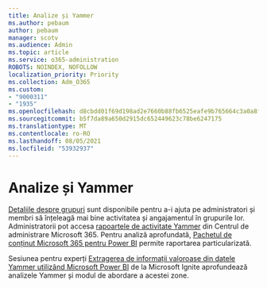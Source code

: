 ```yaml
---
title: Analize și Yammer
ms.author: pebaum
author: pebaum
manager: scotv
ms.audience: Admin
ms.topic: article
ms.service: o365-administration
ROBOTS: NOINDEX, NOFOLLOW
localization_priority: Priority
ms.collection: Adm_O365
ms.custom:
- "9000311"
- "1935"
ms.openlocfilehash: d8cbdd01f69d198ad2e7660b88fb6525eafe9b765664c3a0a8f958bb713566d1
ms.sourcegitcommit: b5f7da89a650d2915dc652449623c78be6247175
ms.translationtype: MT
ms.contentlocale: ro-RO
ms.lasthandoff: 08/05/2021
ms.locfileid: "53932937"
---
```

# <a name="analytics-and-yammer"></a>Analize și Yammer

[Detaliile despre grupuri](https://support.office.com/article/view-group-insights-in-yammer-73f9fa6d-d442-4f25-9194-d5317c9328ab) sunt disponibile pentru a-i ajuta pe administratori și membri să înțeleagă mai bine activitatea și angajamentul în grupurile lor. Administratorii pot accesa [rapoartele de activitate Yammer](https://docs.microsoft.com/microsoft-365/admin/activity-reports/yammer-activity-report) din Centrul de administrare Microsoft 365. Pentru analiză aprofundată, [Pachetul de conținut Microsoft 365 pentru Power BI](https://docs.microsoft.com/microsoft-365/admin/usage-analytics/enable-usage-analytics) permite raportarea particularizată.

Sesiunea pentru experți [Extragerea de informații valoroase din datele Yammer utilizând Microsoft Power BI](https://aka.ms/MiningYammerDataIgnite2017) de la Microsoft Ignite aprofundează analizele Yammer și modul de abordare a acestei zone.
